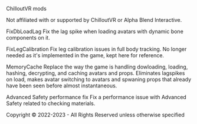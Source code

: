 ChilloutVR mods

Not affiliated with or supported by ChilloutVR or Alpha Blend Interactive.

FixDbLoadLag
Fix the lag spike when loading avatars with dynamic bone components on it.

FixLegCalibration
Fix leg calibration issues in full body tracking. No longer needed as it's implemented in the game, kept here for reference.

MemoryCache
Replace the way the game is handling dowloading, loading, hashing, decrypting, and caching avatars and props. 
Eliminates lagspikes on load, makes avatar switching to avatars and spwaning props that already have been seen before almost instantaneous.

Advanced Safety performance fix
Fix a performance issue with Advanced Safety related to checking materials.


Copyright © 2022-2023 - All Rights Reserved unless otherwise specified


